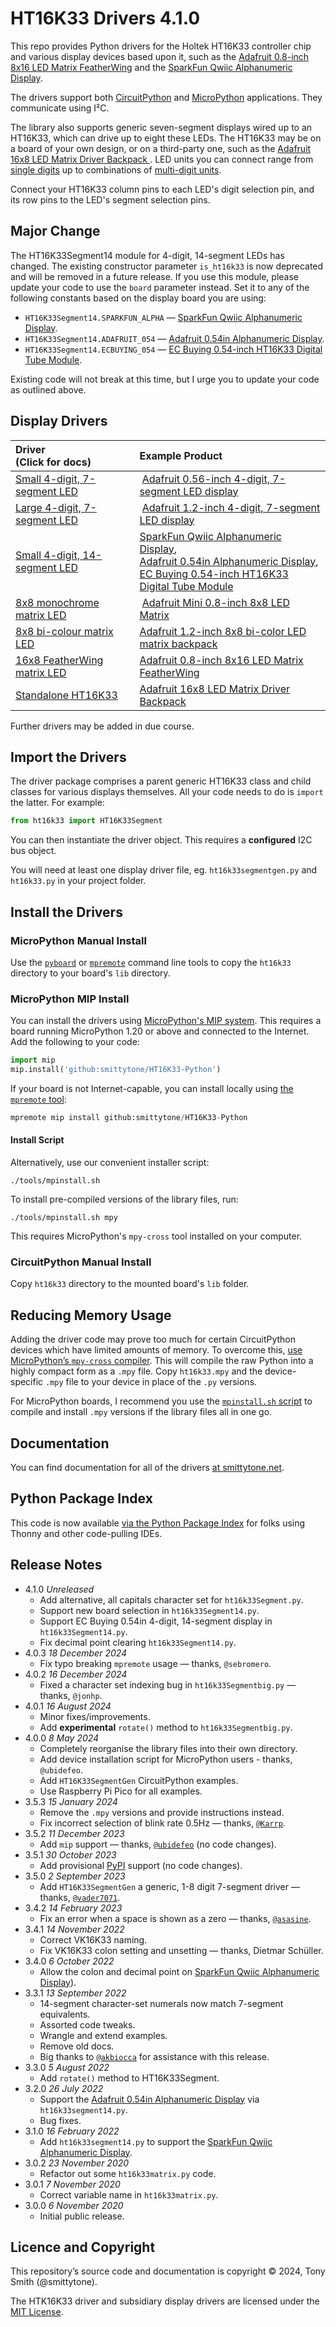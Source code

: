 # HT16K33 Drivers 4.1.0 #

This repo provides Python drivers for the Holtek HT16K33 controller chip and various display devices based upon it, such as the [Adafruit 0.8-inch 8x16 LED Matrix FeatherWing](https://www.adafruit.com/product/3149) and the [SparkFun Qwiic Alphanumeric Display](https://www.sparkfun.com/products/16916).

The drivers support both [CircuitPython](https://circuitpython.org) and [MicroPython](https://micropython.org) applications. They communicate using I&sup2;C.

The library also supports generic seven-segment displays wired up to an HT16K33, which can drive up to eight these LEDs. The HT16K33 may be on a board of your own design, or on a third-party one, such as the [Adafruit 16x8 LED Matrix Driver Backpack ](https://www.adafruit.com/product/1427). LED units you can connect range from [single digits](https://www.sparkfun.com/products/8546) up to combinations of [multi-digit units](https://www.sparkfun.com/products/11409).

Connect your HT16K33 column pins to each LED's digit selection pin, and its row pins to the LED's segment selection pins.

## Major Change ##

The HT16K33Segment14 module for 4-digit, 14-segment LEDs has changed. The existing constructor parameter `is_ht16k33` is now deprecated and will be removed in a future release. If you use this module, please update your code to use the `board` parameter instead. Set it to any of the following constants based on the display board you are using:

* `HT16K33Segment14.SPARKFUN_ALPHA` — [SparkFun Qwiic Alphanumeric Display](https://www.sparkfun.com/products/16916).
* `HT16K33Segment14.ADAFRUIT_054` — [Adafruit 0.54in Alphanumeric Display](https://www.adafruit.com/product/1911).
* `HT16K33Segment14.ECBUYING_054` — [EC Buying 0.54-inch HT16K33 Digital Tube Module](https://www.amazon.com/EC-Buying-Digital-Display-Segment/dp/B0C1C6LKDB).

Existing code will not break at this time, but I urge you to update your code as outlined above.

## Display Drivers ##

| Driver<br />(Click for docs) | Example&nbsp;Product |
| :-- | :-- |
| [Small 4-digit, 7-segment LED](https://smittytone.net/docs/ht16k33_segment.html) | [Adafruit 0.56-inch 4-digit, 7-segment LED display](https://www.adafruit.com/products/878) |
| [Large 4-digit, 7-segment LED](https://smittytone.net/docs/ht16k33_segmentbig.html) | [Adafruit 1.2-inch 4-digit, 7-segment LED display](https://www.adafruit.com/product/1270) |
| [Small 4-digit, 14-segment LED](https://smittytone.net/docs/ht16k33_segment14.html) | [SparkFun Qwiic Alphanumeric Display](https://www.sparkfun.com/products/16916),<br />[Adafruit 0.54in Alphanumeric Display](https://www.adafruit.com/product/1911),<br />[EC Buying 0.54-inch HT16K33 Digital Tube Module](https://www.amazon.com/EC-Buying-Digital-Display-Segment/dp/B0C1C6LKDB) |
| [8x8 monochrome matrix LED](https://smittytone.net/docs/ht16k33_matrix.html) | [Adafruit Mini 0.8-inch 8x8 LED Matrix](https://www.adafruit.com/product/872) |
| [8x8 bi-colour matrix LED](https://smittytone.net/docs/ht16k33_matrixcolour.html) | [Adafruit 1.2-inch 8x8 bi-color LED matrix backpack](https://www.adafruit.com/product/902) |
| [16x8 FeatherWing matrix LED](https://smittytone.net/docs/ht16k33_matrixfeatherwing.html) | [Adafruit 0.8-inch 8x16 LED Matrix FeatherWing](https://www.adafruit.com/product/3149) |
| [Standalone HT16K33](https://smittytone.net/docs/ht16k33_segmentgen.html) | [Adafruit 16x8 LED Matrix Driver Backpack ](https://www.adafruit.com/product/1427) |

Further drivers may be added in due course.

## Import the Drivers ##

The driver package comprises a parent generic HT16K33 class and child classes for various displays themselves. All your code needs to do is `import` the latter. For example:

```python
from ht16k33 import HT16K33Segment
```

You can then instantiate the driver object. This requires a **configured** I2C bus object.

You will need at least one display driver file, eg. `ht16k33segmentgen.py` and `ht16k33.py` in your project folder.

## Install the Drivers ##

### MicroPython Manual Install ###

Use the [`pyboard`](https://github.com/micropython/micropython/blob/master/tools/pyboard.py) or [`mpremote`](https://github.com/micropython/micropython/tree/master/tools/mpremote) command line tools to copy the `ht16k33` directory to your board's `lib` directory.

### MicroPython MIP Install ###

You can install the drivers using [MicroPython's MIP system](https://docs.micropython.org/en/v1.21.0/reference/packages.html). This requires a board running MicroPython 1.20 or above and connected to the Internet. Add the following to your code:

```python
import mip
mip.install('github:smittytone/HT16K33-Python')
```

If your board is not Internet-capable, you can install locally using [the `mpremote` tool](https://docs.micropython.org/en/latest/reference/mpremote.html):

```python
mpremote mip install github:smittytone/HT16K33-Python
```

#### Install Script ####

Alternatively, use our convenient installer script:

```shell
./tools/mpinstall.sh
```

To install pre-compiled versions of the library files, run:

```shell
./tools/mpinstall.sh mpy
```

This requires MicroPython's `mpy-cross` tool installed on your computer.

### CircuitPython Manual Install ###

Copy `ht16k33` directory to the mounted board's `lib` folder.

## Reducing Memory Usage ##

Adding the driver code may prove too much for certain CircuitPython devices which have limited amounts of memory. To overcome this, [use MicroPython’s `mpy-cross` compiler](https://github.com/micropython/micropython/tree/master/mpy-cross). This will compile the raw Python into a highly compact form as a `.mpy` file. Copy `ht16k33.mpy` and the device-specific `.mpy` file to your device in place of the `.py` versions.

For MicroPython boards, I recommend you use the [`mpinstall.sh` script](#install-script) to compile and install `.mpy` versions if the library files all in one go.

## Documentation

You can find documentation for all of the drivers [at smittytone.net](https://smittytone.net/docs/ht16k33.html).

## Python Package Index

This code is now available [via the Python Package Index](https://pypi.org/project/ht16k33-python/) for folks using Thonny and other code-pulling IDEs.

## Release Notes

- 4.1.0 *Unreleased*
    - Add alternative, all capitals character set for `ht16k33Segment.py`.
    - Support new board selection in `ht16k33Segment14.py`.
    - Support EC Buying 0.54in 4-digit, 14-segment display in `ht16k33Segment14.py`.
    - Fix decimal point clearing `ht16k33Segment14.py`.
- 4.0.3 *18 December 2024*
    - Fix typo breaking `mpremote` usage  — thanks, `@sebromero`.
- 4.0.2 *16 December 2024*
    - Fixed a character set indexing bug in `ht16k33Segmentbig.py` — thanks, `@jonhp`.
- 4.0.1 *16 August 2024*
    - Minor fixes/improvements.
    - Add **experimental** `rotate()` method to `ht16k33Segmentbig.py`.
- 4.0.0 *8 May 2024*
    - Completely reorganise the library files into their own directory.
    - Add device installation script for MicroPython users - thanks, `@ubidefeo`.
    - Add `HT16K33SegmentGen` CircuitPython examples.
    - Use Raspberry Pi Pico for all examples.
- 3.5.3 *15 January 2024*
    - Remove the `.mpy` versions and provide instructions instead.
    - Fix incorrect selection of blink rate 0.5Hz — thanks, [`@Karrp`](https://github.com/Karrp).
- 3.5.2 *11 December 2023*
    - Add `mip` support — thanks, [`@ubidefeo`](https://github.com/ubidefeo) (no code changes).
- 3.5.1 *30 October 2023*
    - Add provisional [PyPI](https://pypi.org/) support (no code changes).
- 3.5.0 *2 September 2023*
    - Add `HT16K33SegmentGen` a generic, 1-8 digit 7-segment driver — thanks, [`@vader7071`](https://github.com/vader7071).
- 3.4.2 *14 February 2023*
    - Fix an error when a space is shown as a zero — thanks, [`@asasine`](https://github.com/asasine).
- 3.4.1 *14 November 2022*
    - Correct VK16K33 naming.
    - Fix VK16K33 colon setting and unsetting — thanks, Dietmar Schüller.
- 3.4.0 *6 October 2022*
    - Allow the colon and decimal point on [SparkFun Qwiic Alphanumeric Display](https://www.sparkfun.com/products/16916)).
- 3.3.1 *13 September 2022*
    - 14-segment character-set numerals now match 7-segment equivalents.
    - Assorted code tweaks.
    - Wrangle and extend examples.
    - Remove old docs.
    - Big thanks to [`@akbiocca`](https://github.com/akbiocca) for assistance with this release.
- 3.3.0 *5 August 2022*
    - Add `rotate()` method to HT16K33Segment.
- 3.2.0 *26 July 2022*
    - Support the [Adafruit 0.54in Alphanumeric Display](https://www.adafruit.com/product/1911) via `ht16k33segment14.py`.
    - Bug fixes.
- 3.1.0 *16 February 2022*
    - Add `ht16k33segment14.py` to support the [SparkFun Qwiic Alphanumeric Display](https://www.sparkfun.com/products/16916).
- 3.0.2 *23 November 2020*
    - Refactor out some `ht16k33matrix.py` code.
- 3.0.1 *7 November 2020*
    - Correct variable name in `ht16k33matrix.py`.
- 3.0.0 *6 November 2020*
    - Initial public release.

## Licence and Copyright

This repository’s source code and documentation is copyright © 2024, Tony Smith (@smittytone).

The HTK16K33 driver and subsidiary display drivers are licensed under the [MIT License](LICENSE.md).
